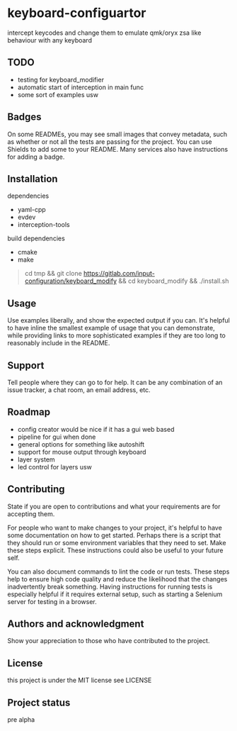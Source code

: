 # keyboard-configuartor

intercept keycodes and change them to emulate qmk/oryx zsa like behaviour with any keyboard

## TODO
 - testing for keyboard_modifier
 - automatic start of interception in main func
 - some sort of examples usw


## Badges
On some READMEs, you may see small images that convey metadata, such as whether or not all the tests are passing for the project. You can use Shields to add some to your README. Many services also have instructions for adding a badge.

## Installation
dependencies
 - yaml-cpp
 - evdev
 - interception-tools

build dependencies
 - cmake
 - make

 > cd tmp && git clone https://gitlab.com/input-configuration/keyboard_modify && cd keyboard_modify && ./install.sh

## Usage
Use examples liberally, and show the expected output if you can. It's helpful to have inline the smallest example of usage that you can demonstrate, while providing links to more sophisticated examples if they are too long to reasonably include in the README.

## Support
Tell people where they can go to for help. It can be any combination of an issue tracker, a chat room, an email address, etc.

## Roadmap
 - config creator would be nice if it has a gui web based
 - pipeline for gui when done
 - general options for something like autoshift
 - support for mouse output through keyboard
 - layer system
 - led control for layers usw

## Contributing
State if you are open to contributions and what your requirements are for accepting them.

For people who want to make changes to your project, it's helpful to have some documentation on how to get started. Perhaps there is a script that they should run or some environment variables that they need to set. Make these steps explicit. These instructions could also be useful to your future self.

You can also document commands to lint the code or run tests. These steps help to ensure high code quality and reduce the likelihood that the changes inadvertently break something. Having instructions for running tests is especially helpful if it requires external setup, such as starting a Selenium server for testing in a browser.

## Authors and acknowledgment
Show your appreciation to those who have contributed to the project.

## License
this project is under the MIT license see LICENSE

## Project status
pre alpha
